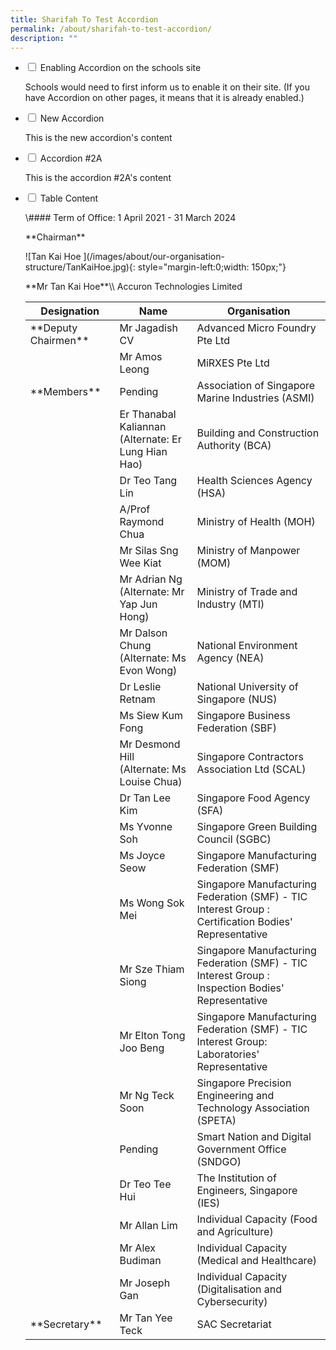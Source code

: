 ```yaml
---
title: Sharifah To Test Accordion
permalink: /about/sharifah-to-test-accordion/
description: ""
---
```

<ul class="jekyllcodex_accordion">

<li><input type="checkbox" id="accordion123">
<label for="accordion123">Enabling Accordion on the schools site</label><div>
<p>Schools would need to first inform us to enable it on their site. (If you have Accordion on other pages, it means that it is already enabled.)</p>
</div></li>

<li><input type="checkbox" id="accordion4">
<label for="accordion4">New Accordion </label><div>
<p>This is the new accordion's content</p>
</div></li>


<li><input type="checkbox" id="accordion2A">
<label for="accordion2A">Accordion #2A</label><div>
<p>This is the accordion #2A's content</p>
</div></li>

<li><input type="checkbox" id="accordion3">
<label for="accordion3">Table Content</label><div>
<p>\#### Term of Office: 1 April 2021 - 31 March 2024

\*\*Chairman\*\*

!\[Tan Kai Hoe \](/images/about/our-organisation-structure/TanKaiHoe.jpg){: style="margin-left:0;width: 150px;"}

<!-- Comment: the '{:style=""}' at the end of the markdown image syntax is used to align the image to the left of the screen and also to resize the image {: style="margin-left:0; width: 150px;"}  -->

\*\*Mr Tan Kai Hoe\*\*\\\\
Accuron Technologies Limited 

| Designation	| Name	| Organisation |
|-------------|-------|--------------|
| \*\*Deputy Chairmen\*\* | Mr Jagadish CV | Advanced Micro Foundry Pte Ltd |
| | Mr Amos Leong | MiRXES Pte Ltd |
| \*\*Members\*\* | Pending | Association of Singapore Marine Industries (ASMI) |
| | Er Thanabal Kaliannan<br>(Alternate: Er Lung Hian Hao) | Building and Construction Authority (BCA) |
| | Dr Teo Tang Lin | Health Sciences Agency (HSA) |
| | A/Prof Raymond Chua | Ministry of Health (MOH) |
| | Mr Silas Sng Wee Kiat | Ministry of Manpower (MOM) |
| | Mr Adrian Ng<br>(Alternate: Mr Yap Jun Hong)  | Ministry of Trade and Industry (MTI) |
| | Mr Dalson Chung<br>(Alternate: Ms Evon Wong) | National Environment Agency (NEA) |
| | Dr Leslie Retnam | National University of Singapore (NUS)|
| | Ms Siew Kum Fong | Singapore Business Federation (SBF) |
| | Mr Desmond Hill<br>(Alternate: Ms Louise Chua) | Singapore Contractors Association Ltd (SCAL) |
| | Dr Tan Lee Kim | Singapore Food Agency (SFA) |
| | Ms Yvonne Soh | Singapore Green Building Council (SGBC) |
| | Ms Joyce Seow | Singapore Manufacturing Federation (SMF) |
| | Ms Wong Sok Mei | Singapore Manufacturing Federation (SMF) - TIC<br>Interest Group : Certification Bodies' Representative |
| | Mr Sze Thiam Siong | Singapore Manufacturing Federation (SMF) - TIC<br>Interest Group : Inspection Bodies' Representative |
| | Mr Elton Tong Joo Beng | Singapore Manufacturing Federation (SMF) - TIC<br>Interest Group: Laboratories' Representative |
| | Mr Ng Teck Soon | Singapore Precision Engineering and Technology Association (SPETA) |
| | Pending | Smart Nation and Digital Government Office (SNDGO)|
| | Dr Teo Tee Hui | The Institution of Engineers, Singapore (IES) |
| | Mr Allan Lim | Individual Capacity (Food and Agriculture) |
| | Mr Alex Budiman | Individual Capacity (Medical and Healthcare) |
| | Mr Joseph Gan  | Individual Capacity (Digitalisation and Cybersecurity) |
| \*\*Secretary\*\* | Mr Tan Yee Teck | SAC Secretariat |</p>
</div></li>

</ul>



